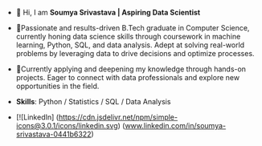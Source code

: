 - 👋 Hi, I am **Soumya Srivastava | Aspiring Data Scientist**

- 🌱Passionate and results-driven B.Tech graduate in Computer Science, currently honing data science skills
through coursework in machine learning,
 Python, SQL, and data analysis. Adept at solving real-world problems by leveraging data to drive decisions and optimize processes.
 - 🌱Currently applying and deepening my
knowledge through hands-on projects. Eager to connect with data professionals and
explore new opportunities in the field.

- **Skills**: Python / Statistics / SQL / Data Analysis
- [![LinkedIn] (https://cdn.jsdelivr.net/npm/simple-icons@3.0.1/icons/linkedin.svg) (www.linkedin.com/in/soumya-srivastava-0441b6322)
